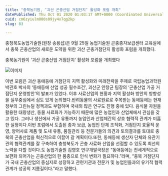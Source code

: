 ```yaml
---
title: "충북농기원, ‘괴산 곤충산업 거점단지’ 활성화 포럼 개최"
datePublished: Thu Oct 01 2020 01:03:17 GMT+0000 (Coordinated Universal Time)
cuid: cm6zyiulm000s09jy4x7qg2kp
slug: 83

---
```



충청북도농업기술원(원장 송용섭)은 9월 25일 농업기술원 곤충종자보급센터 교육실에서 충북 곤충산업의 새로운 도약을 위한 괴산 곤충거점단지 활성화 포럼을 개최했다.

충북농기원이 '괴산 곤충산업 거점단지' 활성화 포럼을 개최했다

![이미지](https://cdn.hashnode.com/res/hashnode/image/upload/v1739246604462/48b17e64-9720-4f68-8211-c1a472d7a6d8.jpeg)

이번 포럼은 괴산 동애등에 거점단지 지역 활성화와 미래전략을 주제로 국립농업과학원 박관호 박사의 ‘동애등에 산업 성공 필수조건’, 괴산군 안창균 팀장의 ‘곤충산업 가공 거점단지 운영방안’의 발표가 있었다. 이후 사료산업의 현황과 지역 활성화 방안의 방향성을 실무중심에서 심도 있게 논의했다.반려동물의 사료원료로 주목받는 동애등에는 현재 정부의 그린뉴딜 정책과도 부합하며 국내외 많은 연구도 진행 중에 있다. 음식물 자원을 활용한 대량생산, 동물 사료화가 가능하기 때문에 많은 농업인과 산업체에서 관심을 갖고 있다. 그러나 생산에서 가공 유통까지 농업인과 산업체간의 상호 협력적 관계가 미흡한 실정이다.이번 포럼에서 도출된 종자 보급, 농업인 단체 조직화, 거점단지 효율적 운영, 양어사료 제품 및 도내 유통, 품질관리 등 전문가들의 의견과 토의결과를 토대로 충북의 곤충산업을 혁신적으로 이끌어 갈 계획이다.또한, 동애등에 생산자 단체와 유관기관의 협력관계를 잘 구축하여 충청북도가 곤충 사료화 산업을 선점할 수 있도록 최선의 노력을 다할 것이다.도 농업기술원 김영호 연구개발국장은 “동애등에는 전세계적으로 보편화 되어가는 곤충산업의 한 품종으로 인식 변화가 필요하다.”라며, “충북 거점단지가 국내 곤충산업의 중심지로 성장하고 관련기관과 전문가 및 농업인들과의 유기적 협력관계가 성공의 지름길이다.”라고 말했다.
